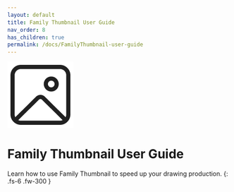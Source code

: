 ```yaml
---
layout: default
title: Family Thumbnail User Guide
nav_order: 8
has_children: true
permalink: /docs/FamilyThumbnail-user-guide
---
```


![DiStem Family Thumbnail - Effortlessly create thumbnails/preview images of multiple RFA files in a snap](../../../assets\images\Family-thumbnail\thumbnail-logo.png)  

# Family Thumbnail User Guide

Learn how to use Family Thumbnail to speed up your drawing production.
{: .fs-6 .fw-300 }